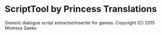 # ScriptTool by Princess Translations
Generic dialogue script extractor/inserter for games.
Copyright (C) 2015 Mistress Saeko
